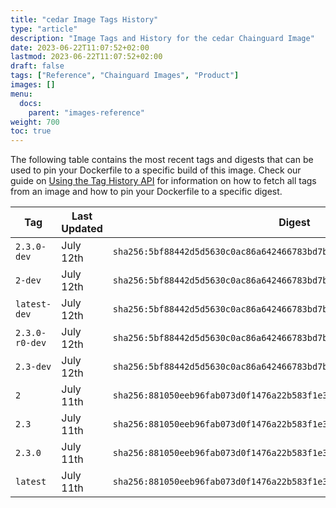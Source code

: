 ```yaml
---
title: "cedar Image Tags History"
type: "article"
description: "Image Tags and History for the cedar Chainguard Image"
date: 2023-06-22T11:07:52+02:00
lastmod: 2023-06-22T11:07:52+02:00
draft: false
tags: ["Reference", "Chainguard Images", "Product"]
images: []
menu:
  docs:
    parent: "images-reference"
weight: 700
toc: true
---
```


The following table contains the most recent tags and digests that can be used to pin your Dockerfile to a specific build of this image. Check our guide on [Using the Tag History API](/chainguard/chainguard-images/using-the-tag-history-api/) for information on how to fetch all tags from an image and how to pin your Dockerfile to a specific digest.

| Tag            | Last Updated | Digest                                                                    |
|----------------|--------------|---------------------------------------------------------------------------|
| `2.3.0-dev`    | July 12th    | `sha256:5bf88442d5d5630c0ac86a642466783bd7bfd19f24cd451b029087bba2fdad9b` |
| `2-dev`        | July 12th    | `sha256:5bf88442d5d5630c0ac86a642466783bd7bfd19f24cd451b029087bba2fdad9b` |
| `latest-dev`   | July 12th    | `sha256:5bf88442d5d5630c0ac86a642466783bd7bfd19f24cd451b029087bba2fdad9b` |
| `2.3.0-r0-dev` | July 12th    | `sha256:5bf88442d5d5630c0ac86a642466783bd7bfd19f24cd451b029087bba2fdad9b` |
| `2.3-dev`      | July 12th    | `sha256:5bf88442d5d5630c0ac86a642466783bd7bfd19f24cd451b029087bba2fdad9b` |
| `2`            | July 11th    | `sha256:881050eeb96fab073d0f1476a22b583f1e36de903f9d60280b94fb01eaee4348` |
| `2.3`          | July 11th    | `sha256:881050eeb96fab073d0f1476a22b583f1e36de903f9d60280b94fb01eaee4348` |
| `2.3.0`        | July 11th    | `sha256:881050eeb96fab073d0f1476a22b583f1e36de903f9d60280b94fb01eaee4348` |
| `latest`       | July 11th    | `sha256:881050eeb96fab073d0f1476a22b583f1e36de903f9d60280b94fb01eaee4348` |
